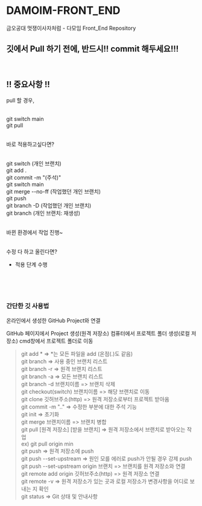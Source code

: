 # DAMOIM-FRONT_END

금오공대 멋쟁이사자처럼 - 다모임 Front_End Repository

<h2>깃에서 Pull 하기 전에, 반드시!! commit 해두세요!!! </h2>

<br/>

<h2>!! 중요사항 !!</h2>
pull 할 경우,<br/><br/>

git switch main<br/>
git pull<br/><br/>

바로 적용하고싶다면?<br/><br/>

git switch (개인 브랜치)<br/>
git add .<br/>
git commit -m "(주석)"<br/>
git switch main<br/>
git merge --no-ff (작업했던 개인 브랜치)<br/>
git push<br/>
git branch -D (작업했던 개인 브랜치)<br/>
git branch (개인 브랜치: 재생성)<br/><br/>

바뀐 환경에서 작업 진행~<br/><br/>

수정 다 하고 올린다면?<br/>

- 적용 단계 수행

<br/><br/><br/>

<h3>간단한 깃 사용법</h3>

온라인에서 생성한 GitHub Project와 연결

GitHub 페이지에서 Project 생성(원격 저장소)
컴퓨터에서 프로젝트 폴더 생성(로컬 저장소)
cmd창에서 프로젝트 폴더로 이동

> git add * => *는 모든 파일을 add (온점(.)도 같음) <br/>
> git branch => 사용 중인 브랜치 리스트 <br/>
> git branch -r => 원격 브랜치 리스트 <br/>
> git branch -a => 모든 브랜치 리스트 <br/>
> git branch -d 브랜치이름 => 브랜치 삭제 <br/>
> git checkout(switch) 브랜치이름 => 해당 브랜치로 이동 <br/>
> git clone 깃허브주소(http) => 원격 저장소로부터 프로젝트 받아옴 <br/>
> git commit -m ".." => 수정한 부분에 대한 주석 기능 <br/>
> git init => 초기화 <br/>
> git merge 브랜치이름 => 브랜치 병합 <br/>
> git pull [원격 저장소] [받을 브랜치] => 원격 저장소에서 브랜치로 받아오는 작업 <br/>
> ex) git pull origin min <br/>
> git push => 원격 저장소에 push <br/>
> git push --set-upstream => 원인 모를 에러로 push가 안될 경우 강제 push <br/>
> git push --set-upstream origin 브랜치 => 브랜치를 원격 저장소와 연결 <br/>
> git remote add origin 깃허브주소(http) => 원격 저장소 연결 <br/>
> git remote -v => 원격 저장소가 있는 곳과 로컬 저장소가 변경사항을 어디로 보내는 지 확인 <br/>
> git status => Git 상태 및 안내사항 <br/>
